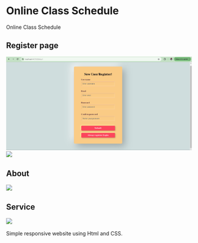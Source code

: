 # Online Class Schedule
Online Class Schedule
## Register page
<img src="Images/Screenshot 2024-04-21 214523.png" > 
<img src="ProjectImage/home2.png" > 

## About
<img src="ProjectImage/about.png"> 

## Service
<img src="ProjectImage/services.png"> 

Simple responsive website using Html and CSS.
